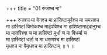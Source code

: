 +++
title = "01 रुजश्च मा"

+++
रुजश्च मा वेनश्च मा हासिष्टामुर्वश्च मा चमसश्च  
मा हासिष्टां विमोकश्च मार्द्रपविश्च मा हाशिष्टामार्द्रदानुश्च  
मा मातरिश्वा च मा हासिष्टां मूर्धा च मा विधर्मा च  
मा हासिष्टां धर्ता च मा धरुणश्च मा हासिष्टां  
मृधश्च मा वैमृधश्च मा हासिष्टाम् ॥ १ ॥